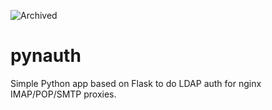 ![Archived](https://img.shields.io/badge/Current_Status-archived-blue?style=flat)

pynauth
=======

Simple Python app based on Flask to do LDAP auth for nginx IMAP/POP/SMTP proxies.

